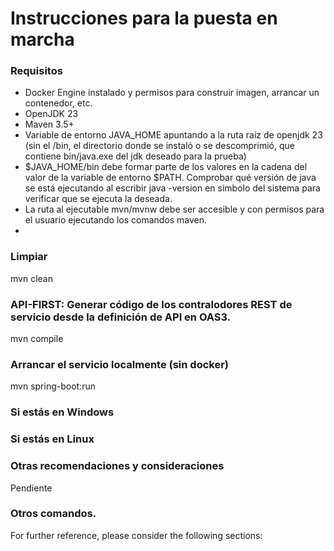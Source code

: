 # Instrucciones para la puesta en marcha

### Requisitos
* Docker Engine instalado y permisos para construir imagen, arrancar un contenedor, etc.
* OpenJDK 23
* Maven 3.5+
* Variable de entorno JAVA_HOME apuntando a la ruta raiz de openjdk 23 (sin el /bin, el directorio donde se instaló o se descomprimió, que contiene bin/java.exe del jdk deseado para la prueba)
* $JAVA_HOME/bin debe formar parte de los valores en la cadena del valor de la variable de entorno $PATH. Comprobar qué versión de java se está ejecutando al escribir java -version en simbolo del sistema para verificar que se ejecuta la deseada.
* La ruta al ejecutable mvn/mvnw debe ser accesible y con permisos para el usuario ejecutando los comandos maven.
* 

### Limpiar
mvn clean

### API-FIRST: Generar código de los contralodores REST de servicio desde la definición de API en OAS3.
mvn compile

### Arrancar el servicio localmente (sin docker)
mvn spring-boot:run

### Si estás en Windows

### Si estás en Linux

### Otras recomendaciones y consideraciones
Pendiente


### Otros comandos.
For further reference, please consider the following sections:

[//]: # ()
[//]: # (* [Official Apache Maven documentation]&#40;https://maven.apache.org/guides/index.html&#41;)

[//]: # (* [Spring Boot Maven Plugin Reference Guide]&#40;https://docs.spring.io/spring-boot/3.4.0/maven-plugin&#41;)

[//]: # (* [Create an OCI image]&#40;https://docs.spring.io/spring-boot/3.4.0/maven-plugin/build-image.html&#41;)

[//]: # ()
[//]: # (### Maven Parent overrides)

[//]: # ()
[//]: # (Due to Maven's design, elements are inherited from the parent POM to the project POM.)

[//]: # (While most of the inheritance is fine, it also inherits unwanted elements like `<license>` and `<developers>` from the parent.)

[//]: # (To prevent this, the project POM contains empty overrides for these elements.)

[//]: # (If you manually switch to a different parent and actually want the inheritance, you need to remove those overrides.)

[//]: # ()
